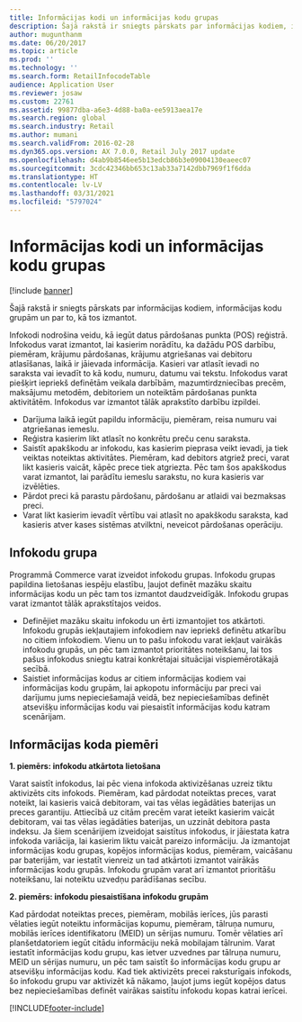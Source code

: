 ```yaml
---
title: Informācijas kodi un informācijas kodu grupas
description: Šajā rakstā ir sniegts pārskats par informācijas kodiem, informācijas kodu grupām un par to, kā tos izmantot.
author: mugunthanm
ms.date: 06/20/2017
ms.topic: article
ms.prod: ''
ms.technology: ''
ms.search.form: RetailInfocodeTable
audience: Application User
ms.reviewer: josaw
ms.custom: 22761
ms.assetid: 99877dba-a6e3-4d88-ba0a-ee5913aea17e
ms.search.region: global
ms.search.industry: Retail
ms.author: mumani
ms.search.validFrom: 2016-02-28
ms.dyn365.ops.version: AX 7.0.0, Retail July 2017 update
ms.openlocfilehash: d4ab9b8546ee5b13edcb86b3e09004130eaeec07
ms.sourcegitcommit: 3cdc42346bb653c13ab33a7142dbb7969f1f6dda
ms.translationtype: HT
ms.contentlocale: lv-LV
ms.lasthandoff: 03/31/2021
ms.locfileid: "5797024"
---
```

# <a name="info-codes-and-info-code-groups"></a>Informācijas kodi un informācijas kodu grupas

[!include [banner](includes/banner.md)]

Šajā rakstā ir sniegts pārskats par informācijas kodiem, informācijas kodu grupām un par to, kā tos izmantot.

Infokodi nodrošina veidu, kā iegūt datus pārdošanas punkta (POS) reģistrā. Infokodus varat izmantot, lai kasierim norādītu, ka dažādu POS darbību, piemēram, krājumu pārdošanas, krājumu atgriešanas vai debitoru atlasīšanas, laikā ir jāievada informācija. Kasieri var atlasīt ievadi no saraksta vai ievadīt to kā kodu, numuru, datumu vai tekstu. Infokodus varat piešķirt iepriekš definētām veikala darbībām, mazumtirdzniecības precēm, maksājumu metodēm, debitoriem un noteiktām pārdošanas punkta aktivitātēm. Infokodus var izmantot tālāk aprakstīto darbību izpildei.

- Darījuma laikā iegūt papildu informāciju, piemēram, reisa numuru vai atgriešanas iemeslu.
- Reģistra kasierim likt atlasīt no konkrētu preču cenu saraksta.
- Saistīt apakškodu ar infokodu, kas kasierim pieprasa veikt ievadi, ja tiek veiktas noteiktas aktivitātes. Piemēram, kad debitors atgriež preci, varat likt kasieris vaicāt, kāpēc prece tiek atgriezta. Pēc tam šos apakškodus varat izmantot, lai parādītu iemeslu sarakstu, no kura kasieris var izvēlēties.
- Pārdot preci kā parastu pārdošanu, pārdošanu ar atlaidi vai bezmaksas preci.
- Varat likt kasierim ievadīt vērtību vai atlasīt no apakškodu saraksta, kad kasieris atver kases sistēmas atvilktni, neveicot pārdošanas operāciju.

## <a name="info-codes-group"></a>Infokodu grupa

Programmā Commerce varat izveidot infokodu grupas. Infokodu grupas papildina lietošanas iespēju elastību, ļaujot definēt mazāku skaitu informācijas kodu un pēc tam tos izmantot daudzveidīgāk. Infokodu grupas varat izmantot tālāk aprakstītajos veidos.

- Definējiet mazāku skaitu infokodu un ērti izmantojiet tos atkārtoti. Infokodu grupās iekļautajiem infokodiem nav iepriekš definētu atkarību no citiem infokodiem. Vienu un to pašu infokodu varat iekļaut vairākās infokodu grupās, un pēc tam izmantot prioritātes noteikšanu, lai tos pašus infokodus sniegtu katrai konkrētajai situācijai vispiemērotākajā secībā.
- Saistiet informācijas kodus ar citiem informācijas kodiem vai informācijas kodu grupām, lai apkopotu informāciju par preci vai darījumu jums nepieciešamajā veidā, bez nepieciešamības definēt atsevišķu informācijas kodu vai piesaistīt informācijas kodu katram scenārijam.

## <a name="info-code-examples"></a>Informācijas koda piemēri

**1. piemērs: infokodu atkārtota lietošana**

Varat saistīt infokodus, lai pēc viena infokoda aktivizēšanas uzreiz tiktu aktivizēts cits infokods. Piemēram, kad pārdodat noteiktas preces, varat noteikt, lai kasieris vaicā debitoram, vai tas vēlas iegādāties baterijas un preces garantiju. Attiecībā uz citām precēm varat ieteikt kasierim vaicāt debitoram, vai tas vēlas iegādāties baterijas, un uzzināt debitora pasta indeksu. Ja šiem scenārijiem izveidojat saistītus infokodus, ir jāiestata katra infokoda variācija, lai kasierim liktu vaicāt pareizo informāciju. Ja izmantojat informācijas kodu grupas, kopējos informācijas kodus, piemēram, vaicāšanu par baterijām, var iestatīt vienreiz un tad atkārtoti izmantot vairākās informācijas kodu grupās. Infokodu grupām varat arī izmantot prioritāšu noteikšanu, lai noteiktu uzvedņu parādīšanas secību.

**2. piemērs: infokodu piesaistīšana infokodu grupām**

Kad pārdodat noteiktas preces, piemēram, mobilās ierīces, jūs parasti vēlaties iegūt noteiktu informācijas kopumu, piemēram, tālruņa numuru, mobilās ierīces identifikatoru (MEID) un sērijas numuru. Tomēr vēlaties arī planšetdatoriem iegūt citādu informāciju nekā mobilajam tālrunim. Varat iestatīt informācijas kodu grupu, kas ietver uzvednes par tālruņa numuru, MEID un sērijas numuru, un pēc tam saistīt šo informācijas kodu grupu ar atsevišķu informācijas kodu. Kad tiek aktivizēts precei raksturīgais infokods, šo infokodu grupu var aktivizēt kā nākamo, ļaujot jums iegūt kopējos datus bez nepieciešamības definēt vairākas saistītu infokodu kopas katrai ierīcei.


[!INCLUDE[footer-include](../includes/footer-banner.md)]